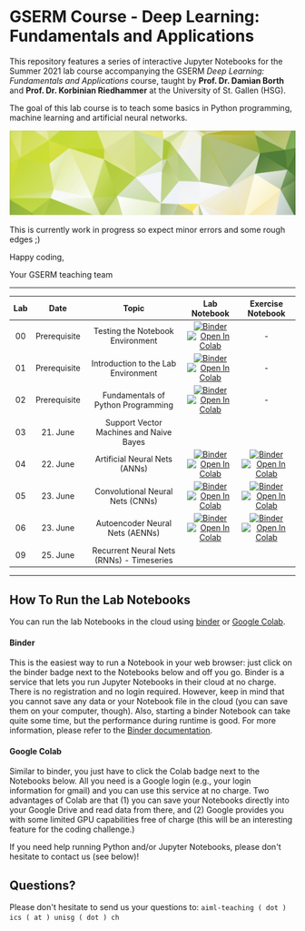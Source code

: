 # GSERM Course - Deep Learning: Fundamentals and Applications

This repository features a series of interactive Jupyter Notebooks for the Summer 2021 lab course accompanying the 
GSERM *Deep Learning: Fundamentals and Applications* course, taught by **Prof. Dr. Damian Borth** and **Prof. Dr. Korbinian Riedhammer** at the University of St. Gallen (HSG).

The goal of this lab course is to teach some basics in Python programming, machine learning and artificial 
neural networks.

![Course Banner](banner.png)

This is currently work in progress so expect minor errors and some rough edges ;)

Happy coding,

Your GSERM teaching team 

---
| Lab           |Date                 |  Topic                            |  Lab Notebook                       | Exercise Notebook |
|:-------------:|:-------------------:|:---------------------------------:|:-----------------------------------:|:-------:|
|00|  Prerequisite	 | Testing the Notebook Environment | [![Binder](https://mybinder.org/badge_logo.svg)](https://mybinder.org/v2/gh/HSG-AIML/LabGSERM/main?filepath=lab_00%2Flab_00.ipynb)</br>[![Open In Colab](https://colab.research.google.com/assets/colab-badge.svg)](https://colab.research.google.com/github/HSG-AIML/LabGSERM/blob/main/lab_00/lab_00.ipynb) | - |
|01|  Prerequisite	 | Introduction to the Lab Environment | [![Binder](https://mybinder.org/badge_logo.svg)](https://mybinder.org/v2/gh/HSG-AIML/LabGSERM/main?filepath=lab_01%2Flab_01.ipynb)</br>[![Open In Colab](https://colab.research.google.com/assets/colab-badge.svg)](https://colab.research.google.com/github/HSG-AIML/LabGSERM/blob/main/lab_01/lab_01.ipynb) | - |
|02|  Prerequisite	 | Fundamentals of Python Programming | [![Binder](https://mybinder.org/badge_logo.svg)](https://mybinder.org/v2/gh/HSG-AIML/LabGSERM/main?filepath=lab_02%2Flab_02.ipynb)</br>[![Open In Colab](https://colab.research.google.com/assets/colab-badge.svg)](https://colab.research.google.com/github/HSG-AIML/LabGSERM/blob/main/lab_02/lab_02.ipynb) | - |
|03|  21. June | Support Vector Machines and Naive Bayes |  |  |
|04|  22. June	 | Artificial Neural Nets (ANNs) | [![Binder](https://mybinder.org/badge_logo.svg)](https://mybinder.org/v2/gh/HSG-AIML/LabGSERM/main?filepath=lab_04%2Flab_04.ipynb)</br>[![Open In Colab](https://colab.research.google.com/assets/colab-badge.svg)](https://colab.research.google.com/github/HSG-AIML/LabGSERM/blob/main/lab_04/lab_04.ipynb) | [![Binder](https://mybinder.org/badge_logo.svg)](https://mybinder.org/v2/gh/HSG-AIML/LabGSERM/main?filepath=lab_04%2Flab_04_exercises.ipynb)</br>[![Open In Colab](https://colab.research.google.com/assets/colab-badge.svg)](https://colab.research.google.com/github/HSG-AIML/LabGSERM/blob/main/lab_04/lab_04_exercises.ipynb) |
|05|  23. June	 | Convolutional Neural Nets (CNNs) | [![Binder](https://mybinder.org/badge_logo.svg)](https://mybinder.org/v2/gh/HSG-AIML/LabGSERM/main?filepath=lab_05%2Flab_05.ipynb)</br>[![Open In Colab](https://colab.research.google.com/assets/colab-badge.svg)](https://colab.research.google.com/github/HSG-AIML/LabGSERM/blob/main/lab_05/lab_05.ipynb) | [![Binder](https://mybinder.org/badge_logo.svg)](https://mybinder.org/v2/gh/HSG-AIML/LabGSERM/main?filepath=lab_05%2Flab_05_exercises.ipynb)</br>[![Open In Colab](https://colab.research.google.com/assets/colab-badge.svg)](https://colab.research.google.com/github/HSG-AIML/LabGSERM/blob/main/lab_05/lab_05_exercises.ipynb) |
|06|  23. June	 | Autoencoder Neural Nets (AENNs) | [![Binder](https://mybinder.org/badge_logo.svg)](https://mybinder.org/v2/gh/HSG-AIML/LabGSERM/main?filepath=lab_06%2Flab_06.ipynb)</br>[![Open In Colab](https://colab.research.google.com/assets/colab-badge.svg)](https://colab.research.google.com/github/HSG-AIML/LabGSERM/blob/main/lab_06/lab_06.ipynb) | [![Binder](https://mybinder.org/badge_logo.svg)](https://mybinder.org/v2/gh/HSG-AIML/LabGSERM/main?filepath=lab_06%2Flab_06_exercises.ipynb)</br>[![Open In Colab](https://colab.research.google.com/assets/colab-badge.svg)](https://colab.research.google.com/github/HSG-AIML/LabGSERM/blob/main/lab_06/lab_06_exercises.ipynb) |
|09|  25. June	 | Recurrent Neural Nets (RNNs) - Timeseries |  |  |

---

## How To Run the Lab Notebooks

You can run the lab Notebooks in the cloud using [binder](https://mybinder.org/) or 
[Google Colab](https://colab.research.google.com/).

#### Binder

This is the easiest way to run a Notebook in your web browser: just click on the binder badge next to 
the Notebooks below and off you go. Binder is a service that lets you run Jupyter Notebooks in their cloud at no charge. 
There is no registration and no
login required. However, keep in mind that you cannot save any data or your Notebook file in the cloud (you can save them
on your computer, though). Also, starting a binder
Notebook can take quite some time, but the performance during runtime is good. 
For more information, please refer to the [Binder documentation](https://mybinder.readthedocs.io/en/latest/index.html).

#### Google Colab

Similar to binder, you just have to click the Colab badge next to the Notebooks below. All you need is a Google login
(e.g., your login information for gmail) and you can use this service at no charge. 
Two advantages of Colab are that (1) you can save your 
Notebooks directly into your Google Drive and read data from there, and (2) Google provides you with some limited GPU capabilities
free of charge (this will be an interesting feature for the coding challenge.)

If you need help running Python and/or Jupyter Notebooks, please don't hesitate to contact us (see below)!



## Questions?

Please don't hesitate to send us your questions to: `aiml-teaching ( dot ) ics ( at ) unisg ( dot ) ch`  

